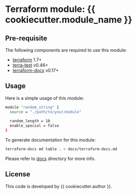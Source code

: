 # Terraform module: {{ cookiecutter.module_name }}

## Pre-requisite
The following components are required to use this module:
  - [terraform](https://www.terraform.io/downloads.html) 1.7+
  - [terra-test](https://terratest.gruntwork.io/) v0.46+
  - [terraform-docs](https://terraform-docs.io/) v0.17+

## Usage
Here is a simple usage of this module:

```bash
module "random_string" {
  source = "./path/to/your/module"
  
  random_length = 10
  enable_special = false
}
```

To generate documentation for this module:
```bash
terraform-docs md table . > docs/terraform-docs.md
```

Please refer to [docs](./docs) directory for more info.

## License
This code is developed by {{ cookiecutter.author }}.
